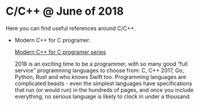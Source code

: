 # C/C++  @ June of 2018

Here you can find useful references around C/C++.

- Modern C++ for C programer.

  [Modern C++ for C programer series](https://ds9a.nl/articles/posts/c++-1/)

  2018 is an exciting time to be a programmer, with so many good “full service” programming languages to choose from: C, C++ 2017, Go, Python, Rust and who knows Swift too. Programming languages are complicated beasts - even the simplest languages have specifications that run (or would run) in the hundreds of pages, and once you include everything, no serious language is likely to clock in under a thousand.

   

  
